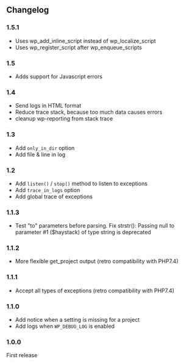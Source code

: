 ## Changelog

### 1.5.1

- Uses wp_add_inline_script instead of wp_localize_script 
- Uses wp_register_script after wp_enqueue_scripts

### 1.5

- Adds support for Javascript errors

### 1.4

- Send logs in HTML format
- Reduce trace stack, because too much data causes errors
- cleanup wp-reporting from stack trace

### 1.3

- Add `only_in_dir` option
- Add file & line in log

### 1.2

- Add `listen()` / `stop()` method to listen to exceptions
- Add `trace_in_logs` option
- Add global trace of exceptions

### 1.1.3

- Test "to" parameters before parsing. Fix strstr(): Passing null to parameter #1 ($haystack) of type string is deprecated

### 1.1.2

- More flexible get_project output (retro compatibility with PHP7.4)

### 1.1.1

- Accept all types of exceptions (retro compatibility with PHP7.4)

### 1.1.0

- Add notice when a setting is missing for a project
- Add logs when `WP_DEBUG_LOG` is enabled

### 1.0.0

First release